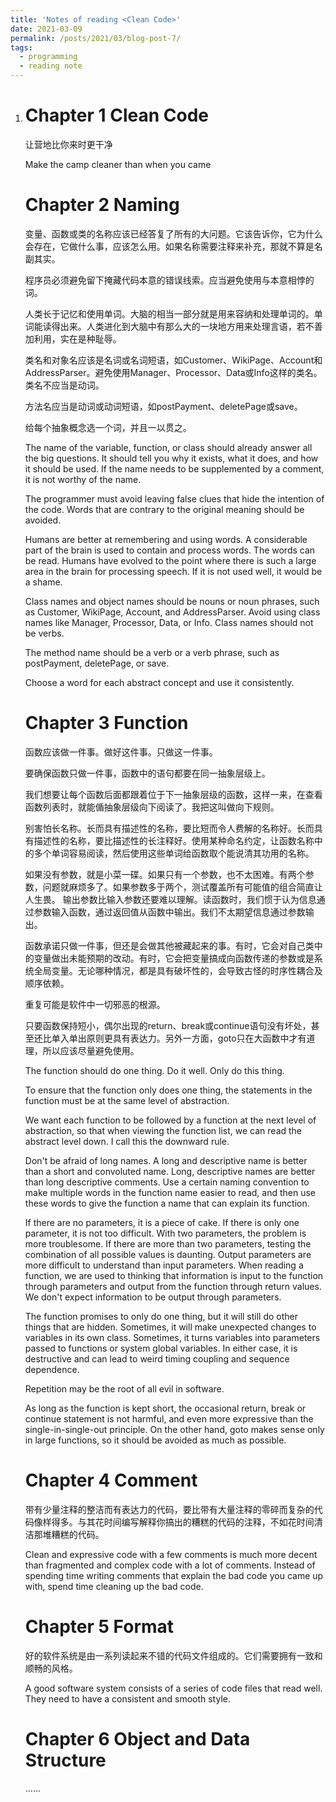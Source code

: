 ```yaml
---
title: 'Notes of reading <Clean Code>'
date: 2021-03-09
permalink: /posts/2021/03/blog-post-7/
tags:
  - programming
  - reading note
---
```


1. # Chapter 1 Clean Code

   让营地比你来时更干净

   Make the camp cleaner than when you came

   # Chapter 2 Naming

   变量、函数或类的名称应该已经答复了所有的大问题。它该告诉你，它为什么会存在，它做什么事，应该怎么用。如果名称需要注释来补充，那就不算是名副其实。

   程序员必须避免留下掩藏代码本意的错误线索。应当避免使用与本意相悖的词。

   人类长于记忆和使用单词。大脑的相当一部分就是用来容纳和处理单词的。单词能读得出来。人类进化到大脑中有那么大的一块地方用来处理言语，若不善加利用，实在是种耻辱。

   类名和对象名应该是名词或名词短语，如Customer、WikiPage、Account和AddressParser。避免使用Manager、Processor、Data或Info这样的类名。类名不应当是动词。

   方法名应当是动词或动词短语，如postPayment、deletePage或save。

   给每个抽象概念选一个词，并且一以贯之。

   The name of the variable, function, or class should already answer all the big questions. It should tell you why it exists, what it does, and how it should be used. If the name needs to be supplemented by a comment, it is not worthy of the name.

   The programmer must avoid leaving false clues that hide the intention of the code. Words that are contrary to the original meaning should be avoided.

   Humans are better at remembering and using words. A considerable part of the brain is used to contain and process words. The words can be read. Humans have evolved to the point where there is such a large area in the brain for processing speech. If it is not used well, it would be a shame.

   Class names and object names should be nouns or noun phrases, such as Customer, WikiPage, Account, and AddressParser. Avoid using class names like Manager, Processor, Data, or Info. Class names should not be verbs.

   The method name should be a verb or a verb phrase, such as postPayment, deletePage, or save.

   Choose a word for each abstract concept and use it consistently.

   # Chapter 3 Function

   函数应该做一件事。做好这件事。只做这一件事。

   要确保函数只做一件事，函数中的语句都要在同一抽象层级上。

   我们想要让每个函数后面都跟着位于下一抽象层级的函数，这样一来，在查看函数列表时，就能偱抽象层级向下阅读了。我把这叫做向下规则。

   别害怕长名称。长而具有描述性的名称，要比短而令人费解的名称好。长而具有描述性的名称，要比描述性的长注释好。使用某种命名约定，让函数名称中的多个单词容易阅读，然后使用这些单词给函数取个能说清其功用的名称。

   如果没有参数，就是小菜一碟。如果只有一个参数，也不太困难。有两个参数，问题就麻烦多了。如果参数多于两个，测试覆盖所有可能值的组合简直让人生畏。
   输出参数比输入参数还要难以理解。读函数时，我们惯于认为信息通过参数输入函数，通过返回值从函数中输出。我们不太期望信息通过参数输出。

   函数承诺只做一件事，但还是会做其他被藏起来的事。有时，它会对自己类中的变量做出未能预期的改动。有时，它会把变量搞成向函数传递的参数或是系统全局变量。无论哪种情况，都是具有破坏性的，会导致古怪的时序性耦合及顺序依赖。

   重复可能是软件中一切邪恶的根源。

   只要函数保持短小，偶尔出现的return、break或continue语句没有坏处，甚至还比单入单出原则更具有表达力。另外一方面，goto只在大函数中才有道理，所以应该尽量避免使用。

   The function should do one thing. Do it well. Only do this thing.

   To ensure that the function only does one thing, the statements in the function must be at the same level of abstraction.

   We want each function to be followed by a function at the next level of abstraction, so that when viewing the function list, we can read the abstract level down. I call this the downward rule.

   Don't be afraid of long names. A long and descriptive name is better than a short and convoluted name. Long, descriptive names are better than long descriptive comments. Use a certain naming convention to make multiple words in the function name easier to read, and then use these words to give the function a name that can explain its function.

   If there are no parameters, it is a piece of cake. If there is only one parameter, it is not too difficult. With two parameters, the problem is more troublesome. If there are more than two parameters, testing the combination of all possible values is daunting.
   Output parameters are more difficult to understand than input parameters. When reading a function, we are used to thinking that information is input to the function through parameters and output from the function through return values. We don't expect information to be output through parameters.

   The function promises to only do one thing, but it will still do other things that are hidden. Sometimes, it will make unexpected changes to variables in its own class. Sometimes, it turns variables into parameters passed to functions or system global variables. In either case, it is destructive and can lead to weird timing coupling and sequence dependence.

   Repetition may be the root of all evil in software.

   As long as the function is kept short, the occasional return, break or continue statement is not harmful, and even more expressive than the single-in-single-out principle. On the other hand, goto makes sense only in large functions, so it should be avoided as much as possible.

   # Chapter 4 Comment

   带有少量注释的整洁而有表达力的代码，要比带有大量注释的零碎而复杂的代码像样得多。与其花时间编写解释你搞出的糟糕的代码的注释，不如花时间清洁那堆糟糕的代码。

   Clean and expressive code with a few comments is much more decent than fragmented and complex code with a lot of comments. Instead of spending time writing comments that explain the bad code you came up with, spend time cleaning up the bad code.

   # Chapter 5 Format

   好的软件系统是由一系列读起来不错的代码文件组成的。它们需要拥有一致和顺畅的风格。

   A good software system consists of a series of code files that read well. They need to have a consistent and smooth style.

   # Chapter 6 Object and Data Structure

   ......
